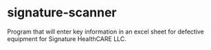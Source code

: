 # signature-scanner
Program that will enter key information in an excel sheet for defective equipment for Signature HealthCARE LLC.
